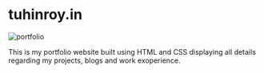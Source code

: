 # tuhinroy.in

![portfolio](https://tuhinroy.in/images/portfolio.png) 


This is my portfolio website built using HTML and CSS displaying all details regarding my projects, blogs and work exoperience.
